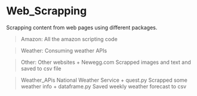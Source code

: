 # Web_Scrapping
Scrapping content from web pages using different packages.

 > Amazon: All the amazon scripting code

 > Weather: Consuming weather APIs

 > Other: Other websites
	+ Newegg.com 
	  Scrapped images and text and saved to csv file

 > Weather_APis
	National Weather Service
	+ quest.py
	  Scrapped some weather info
	+ dataframe.py 
	  Saved weekly weather forecast to csv
